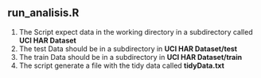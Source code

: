 ## run_analisis.R
1. The Script expect data in the working directory in a subdirectory called **UCI HAR Dataset**
2. The test Data should be in a subdirectory in **UCI HAR Dataset/test**
3. The train Data should be in a subdirectory in **UCI HAR Dataset/train**
4. The script generate a file with the tidy data called **tidyData.txt**
